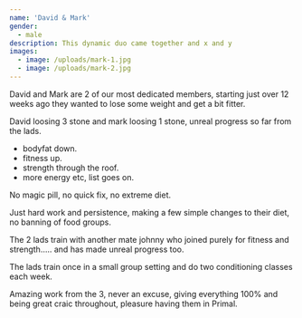 ```yaml
---
name: 'David & Mark'
gender:
  - male
description: This dynamic duo came together and x and y
images:
  - image: /uploads/mark-1.jpg
  - image: /uploads/mark-2.jpg
---
```



David and Mark are 2 of our most dedicated members, starting just over 12 weeks ago they wanted to lose some weight and get a bit fitter.

David loosing 3 stone and mark loosing 1 stone, unreal progress so far from the lads.

* bodyfat down.
* fitness up.
* strength through the roof.
* more energy etc, list goes on.

No magic pill, no quick fix, no extreme diet.

Just hard work and persistence, making a few simple changes to their diet, no banning of food groups.

The 2 lads train with another mate johnny who joined purely for fitness and strength….. and has made unreal progress too.

The lads train once in a small group setting and do two conditioning classes each week.

Amazing work from the 3, never an excuse, giving everything 100% and being great craic throughout, pleasure having them in Primal.
